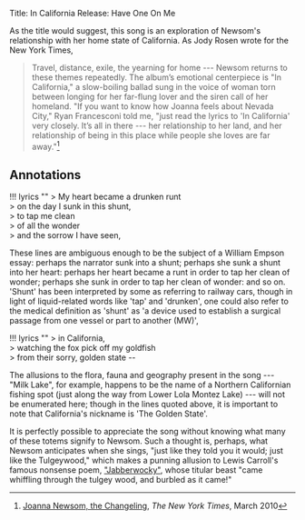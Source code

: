 Title: In California
Release: Have One On Me

As the title would suggest, this song is an exploration of Newsom's relationship with her home state of California. As Jody Rosen wrote for the New York Times,

> Travel, distance, exile, the yearning for home --- Newsom returns to these themes repeatedly. The album’s emotional centerpiece is "In California," a slow-boiling ballad sung in the voice of woman torn between longing for her far-flung lover and the siren call of her homeland. "If you want to know how Joanna feels about Nevada City," Ryan Francesconi told me, "just read the lyrics to 'In California' very closely. It’s all in there --- her relationship to her land, and her relationship of being in this place while people she loves are far away."[^nyt]

[^nyt]: [Joanna Newsom, the Changeling](http://www.nytimes.com/2010/03/07/magazine/07Newsom-t.html?pagewanted=all), *The New York Times*, March 2010

## Annotations ##

!!! lyrics ""
    > My heart became a drunken runt  
    > on the day I sunk in this shunt,  
    > to tap me clean  
    > of all the wonder  
    > and the sorrow I have seen,

These lines are ambiguous enough to be the subject of a William Empson essay: perhaps the narrator sunk into a shunt; perhaps she sunk a shunt into her heart: perhaps her heart became a runt in order to tap her clean of wonder; perhaps she sunk in order to tap her clean of wonder: and so on. 'Shunt' has been interpreted by some as referring to railway cars, though in light of liquid-related words like 'tap' and 'drunken', one could also refer to the medical definition as 'shunt' as 'a device used to establish a surgical passage from one vessel or part to another (MW)',

!!! lyrics ""
	> in California,  
	> watching the fox pick off my goldfish  
	> from their sorry, golden state --

The allusions to the flora, fauna and geography present in the song --- "Milk Lake", for example, happens to be the name of a Northern Californian fishing spot (just along the way from Lower Lola Montez Lake) --- will not be enumerated here; though in the lines quoted above, it is important to note that California's nickname is 'The Golden State'.

It is perfectly possible to appreciate the song without knowing what many of these totems signify to Newsom. Such a thought is, perhaps, what Newsom anticipates when she sings, "just like they told you it would; just like the Tulgeywood," which makes a punning allusion to Lewis Carroll's famous nonsense poem, ["Jabberwocky"][], whose titular beast "came whiffling through the tulgey wood, and burbled as it came!"

["Jabberwocky"]: https://www.poetryfoundation.org/poems-and-poets/poems/detail/42916